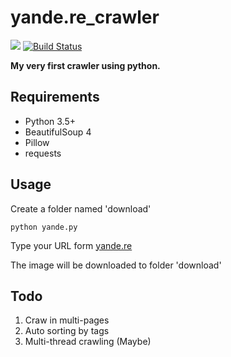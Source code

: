 # yande.re_crawler
![](https://img.shields.io/hexpm/l/plug.svg)
[![Build Status](https://travis-ci.org/tangyisheng2/yande.re_crawler.svg?branch=master)](https://travis-ci.org/tangyisheng2/yande.re_crawler)

**My very first crawler using python.**

## Requirements

- Python 3.5+
- BeautifulSoup 4
- Pillow
- requests

## Usage

Create a folder named 'download'

`python yande.py`

Type your URL form [yande.re](https://yande.re)

The image will be downloaded to folder 'download'


## Todo
1. Craw in multi-pages
2. Auto sorting by tags
3. Multi-thread crawling (Maybe)